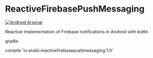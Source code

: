 # ReactiveFirebasePushMessaging
[![Android Arsenal](https://img.shields.io/badge/Android%20Arsenal-ReactiveFirebasePushMessaging-brightgreen.svg?style=flat)](https://android-arsenal.com/details/1/5922)

Reactive implementation of Firebase notifications in Android with kotlin

gradle:

compile 'io.eraiki:reactivefirebasepushmessaging:1.0'


